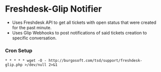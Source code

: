 # Freshdesk-Glip Notifier #

* Uses Freshdesk API to get all tickets with open status that were created for the past minute.
* Uses Glip Webhooks to post notifications of said tickets creation to specific conversation.

### Cron Setup ###

```
* * * * * wget -O - http://burgosoft.com/tsd/support/freshdesk-glip.php >/dev/null 2>&1
```